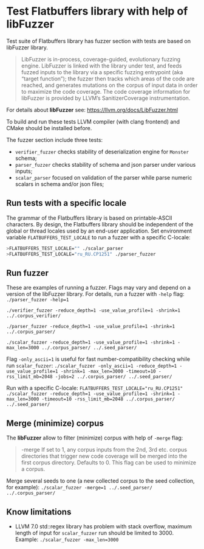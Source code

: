 # Test Flatbuffers library with help of libFuzzer
Test suite of Flatbuffers library has fuzzer section with tests are based on libFuzzer library.

> LibFuzzer is in-process, coverage-guided, evolutionary fuzzing engine.
LibFuzzer is linked with the library under test, and feeds fuzzed inputs to the library via a specific fuzzing entrypoint (aka “target function”);
the fuzzer then tracks which areas of the code are reached, and generates mutations on the corpus of input data in order to maximize the code coverage.
The code coverage information for libFuzzer is provided by LLVM’s SanitizerCoverage instrumentation.

For details about **libFuzzer** see: https://llvm.org/docs/LibFuzzer.html

To build and run these tests LLVM compiler (with clang frontend) and CMake should be installed before.

The fuzzer section include three tests:
- `verifier_fuzzer` checks stability of deserialization engine for `Monster` schema;
- `parser_fuzzer` checks stability of schema and json parser under various inputs;
- `scalar_parser` focused on validation of the parser while parse numeric scalars in schema and/or json files;

## Run tests with a specific locale
The grammar of the Flatbuffers library is based on printable-ASCII characters.
By design, the Flatbuffers library should be independent of the global or thread locales used by an end-user application.
Set environment variable `FLATBUFFERS_TEST_LOCALE` to run a fuzzer with a specific C-locale:
```sh
>FLATBUFFERS_TEST_LOCALE="" ./scalar_parser
>FLATBUFFERS_TEST_LOCALE="ru_RU.CP1251" ./parser_fuzzer
```

## Run fuzzer
These are examples of running a fuzzer.
Flags may vary and depend on a version of the libFuzzer library.
For details, run a fuzzer with `-help` flag: `./parser_fuzzer -help=1`

`./verifier_fuzzer -reduce_depth=1 -use_value_profile=1 -shrink=1 ../.corpus_verifier/`

`./parser_fuzzer -reduce_depth=1 -use_value_profile=1 -shrink=1 ../.corpus_parser/`

`./scalar_fuzzer -reduce_depth=1 -use_value_profile=1 -shrink=1 -max_len=3000 ../.corpus_parser/ ../.seed_parser/`

Flag `-only_ascii=1` is useful for fast number-compatibility checking while run `scalar_fuzzer`:
`./scalar_fuzzer -only_ascii=1 -reduce_depth=1 -use_value_profile=1 -shrink=1 -max_len=3000 -timeout=10 -rss_limit_mb=2048 -jobs=2 ../.corpus_parser/ ../.seed_parser/`

Run with a specific C-locale:
`FLATBUFFERS_TEST_LOCALE="ru_RU.CP1251" ./scalar_fuzzer -reduce_depth=1 -use_value_profile=1 -shrink=1 -max_len=3000 -timeout=10 -rss_limit_mb=2048 ../.corpus_parser/ ../.seed_parser/`

## Merge (minimize) corpus
The **libFuzzer** allow to filter (minimize) corpus with help of `-merge` flag:
> -merge
    If set to 1, any corpus inputs from the 2nd, 3rd etc. corpus directories that trigger new code coverage will be merged into the first corpus directory.
    Defaults to 0. This flag can be used to minimize a corpus.

Merge several seeds to one (a new collected corpus to the seed collection, for example):
`./scalar_fuzzer -merge=1 ../.seed_parser/ ../.corpus_parser/`

## Know limitations
- LLVM 7.0 std::regex library has problem with stack overflow, maximum length of input for `scalar_fuzzer` run should be limited to 3000.
  Example: `./scalar_fuzzer -max_len=3000`

